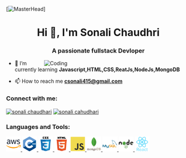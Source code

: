 [![MasterHead](https://www.google.com/search?q=banner+github&tbm=isch&hl=en-GB&chips=q:banner+github,g_1:animated:baLaE0Lmo9s%3D,online_chips:gif:clM7j31-NYI%3D,online_chips:aws:TfWT6AeqYr4%3D&client=firefox-b-d&sa=X&ved=2ahUKEwjOlN-y776EAxU8cmwGHfdGBjkQ4lYoCXoECAEQSQ&biw=1523&bih=698#imgrc=hG9Wqf67TP1hgM&imgdii=2cDstkyrK89TEM)]

<h1 align="center">Hi 👋, I'm Sonali Chaudhri</h1>
<h3 align="center">A passionate fullstack Devloper</h3>
<img align="right" alt="Coding" width="400" src="https://www.google.com/search?q=developer+coding+girl+gif&tbm=isch&hl=en-GB&chips=q:developer+coding+girl+gif,online_chips:web+developer:-18Vq6DklbM%3D&client=firefox-b-d&sa=X&ved=2ahUKEwiikd3F676EAxUyUGwGHcqkBiQQ4lYoAXoECAEQNQ&biw=1523&bih=698#imgrc=Ayf1SYgO6GGXAM"/>


- 🌱 I’m currently learning **Javascript,HTML,CSS,ReatJs,NodeJs,MongoDB**

- 📫 How to reach me **csonali415@gmail.com**

<h3 align="left">Connect with me:</h3>
<p align="left">
<a href="https://linkedin.com/in/sonali chaudhari" target="blank"><img align="center" src="https://raw.githubusercontent.com/rahuldkjain/github-profile-readme-generator/master/src/images/icons/Social/linked-in-alt.svg" alt="sonali chaudhari" height="30" width="40" /></a>
<a href="https://fb.com/sonali cahudhari" target="blank"><img align="center" src="https://raw.githubusercontent.com/rahuldkjain/github-profile-readme-generator/master/src/images/icons/Social/facebook.svg" alt="sonali cahudhari" height="30" width="40" /></a>
</p>


<h3 align="left">Languages and Tools:</h3>
<p align="left"> <a href="https://aws.amazon.com" target="_blank" rel="noreferrer"> <img src="https://raw.githubusercontent.com/devicons/devicon/master/icons/amazonwebservices/amazonwebservices-original-wordmark.svg" alt="aws" width="40" height="40"/> </a> <a href="https://www.w3schools.com/cpp/" target="_blank" rel="noreferrer"> <img src="https://raw.githubusercontent.com/devicons/devicon/master/icons/cplusplus/cplusplus-original.svg" alt="cplusplus" width="40" height="40"/> </a> <a href="https://www.w3schools.com/css/" target="_blank" rel="noreferrer"> <img src="https://raw.githubusercontent.com/devicons/devicon/master/icons/css3/css3-original-wordmark.svg" alt="css3" width="40" height="40"/> </a> <a href="https://www.w3.org/html/" target="_blank" rel="noreferrer"> <img src="https://raw.githubusercontent.com/devicons/devicon/master/icons/html5/html5-original-wordmark.svg" alt="html5" width="40" height="40"/> </a> <a href="https://developer.mozilla.org/en-US/docs/Web/JavaScript" target="_blank" rel="noreferrer"> <img src="https://raw.githubusercontent.com/devicons/devicon/master/icons/javascript/javascript-original.svg" alt="javascript" width="40" height="40"/> </a> <a href="https://www.mongodb.com/" target="_blank" rel="noreferrer"> <img src="https://raw.githubusercontent.com/devicons/devicon/master/icons/mongodb/mongodb-original-wordmark.svg" alt="mongodb" width="40" height="40"/> </a> <a href="https://www.mysql.com/" target="_blank" rel="noreferrer"> <img src="https://raw.githubusercontent.com/devicons/devicon/master/icons/mysql/mysql-original-wordmark.svg" alt="mysql" width="40" height="40"/> </a> <a href="https://nodejs.org" target="_blank" rel="noreferrer"> <img src="https://raw.githubusercontent.com/devicons/devicon/master/icons/nodejs/nodejs-original-wordmark.svg" alt="nodejs" width="40" height="40"/> </a> <a href="https://reactjs.org/" target="_blank" rel="noreferrer"> <img src="https://raw.githubusercontent.com/devicons/devicon/master/icons/react/react-original-wordmark.svg" alt="react" width="40" height="40"/> </a> </p>

